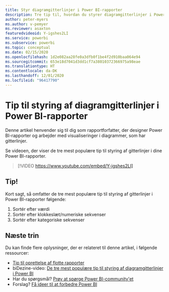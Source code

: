 ```yaml
---
title: Styr diagramgitterlinjer i Power BI-rapporter
description: Tre tip til, hvordan du styrer diagramgitterlinjer i Power BI-rapportvisualiseringer, i Power BI Desktop eller i Power BI-tjenesten.
author: peter-myers
ms.author: v-pemyer
ms.reviewer: asaxton
featuredvideoid: Y-igshes2LI
ms.service: powerbi
ms.subservice: powerbi
ms.topic: conceptual
ms.date: 02/15/2020
ms.openlocfilehash: 1d2e082aa28fe0a3dfb0f1be4f2d910baa064e94
ms.sourcegitcommit: 653e18d7041d3dd1cf7a38010372366975a98eae
ms.translationtype: HT
ms.contentlocale: da-DK
ms.lasthandoff: 12/01/2020
ms.locfileid: "96417790"
---
```

# <a name="tips-to-control-chart-gridlines-in-power-bi-reports"></a>Tip til styring af diagramgitterlinjer i Power BI-rapporter

Denne artikel henvender sig til dig som rapportforfatter, der designer Power BI-rapporter og arbejder med visualiseringer i diagrammer, som har gitterlinjer.

Se videoen, der viser de tre mest populære tip til styring af gitterlinjer i dine Power BI-rapporter.

> [!VIDEO https://www.youtube.com/embed/Y-igshes2LI]

## <a name="tips"></a>Tip!

Kort sagt, så omfatter de tre mest populære tip til styring af gitterlinjer i Power BI-rapporter følgende:

1. Sortér efter værdi
1. Sortér efter klokkeslæt/numeriske sekvenser
1. Sortér efter kategoriske sekvenser

## <a name="next-steps"></a>Næste trin

Du kan finde flere oplysninger, der er relateret til denne artikel, i følgende ressourcer:

- [Tip til oprettelse af flotte rapporter](../create-reports/desktop-tips-and-tricks-for-creating-reports.md)
- biDezine-video: [De tre mest populære tip til styring af diagramgitterlinjer i Power BI](https://www.youtube.com/watch?v=Y-igshes2LI)
- Har du spørgsmål? [Prøv at spørge Power BI-community'et](https://community.powerbi.com/)
- Forslag? [Få ideer til at forbedre Power BI](https://ideas.powerbi.com)

